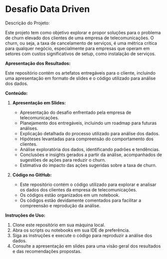 # Desafio Data Driven

Descrição do Projeto:

Este projeto tem como objetivo explorar e propor soluções para o problema de churn elevado dos clientes de uma empresa de telecomunicações. O churn, ou seja, a taxa de cancelamento de serviços, é uma métrica crítica para qualquer negócio, especialmente para empresas que operam em setores com custos significativos de setup, como instalação de serviços.

**Apresentação dos Resultados:**

Este repositório contém os artefatos entregáveis para o cliente, incluindo uma apresentação em formato de slides e o código utilizado para análise dos dados.

**Conteúdo:**

1. **Apresentação em Slides:**
   - Apresentação do desafio enfrentado pela empresa de telecomunicações.
   - Planejamento dos entregáveis, incluindo um roadmap para futuras análises.
   - Explicação detalhada do processo utilizado para análise dos dados.
   - Hipóteses levantadas para compreensão do comportamento dos clientes.
   - Análise exploratória dos dados, identificando padrões e tendências.
   - Conclusões e insights gerados a partir da análise, acompanhados de sugestões de ações para reduzir o churn.
   - Estimativa do impacto das ações sugeridas sobre a taxa de churn.

2. **Código no GitHub:**
   - Este repositório contém o código utilizado para explorar e analisar os dados dos clientes da empresa de telecomunicações.
   - Os códigos estão organizados em um notebook.
   - Os códigos estão devidamente comentados  para facilitar a compreensão e reprodução da análise.

**Instruções de Uso:**

1. Clone este repositório em sua máquina local.
2. Abra os scripts ou notebooks em sua IDE de preferência.
3. Siga as instruções e execute o código para reproduzir a análise dos dados.
4. Consulte a apresentação em slides para uma visão geral dos resultados e das recomendações propostas.

